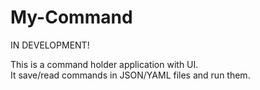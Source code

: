 # My-Command

IN DEVELOPMENT!

This is a command holder application with UI.  
It save/read commands in JSON/YAML files and run them.
